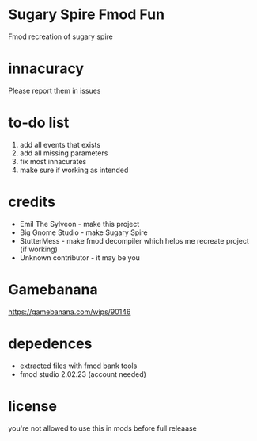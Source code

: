 # Sugary Spire Fmod Fun
Fmod recreation of sugary spire
# innacuracy
Please report them in issues
# to-do list
1. add all events that exists
2. add all missing parameters
3. fix most innacurates
4. make sure if working as intended
# credits
* Emil The Sylveon - make this project
* Big Gnome Studio - make Sugary Spire
* StutterMess - make fmod decompiler which helps me recreate project (if working)
* Unknown contributor - it may be you
# Gamebanana
https://gamebanana.com/wips/90146
# depedences
* extracted files with fmod bank tools
* fmod studio 2.02.23 (account needed)
# license
you're not allowed to use this in mods before full releaase
